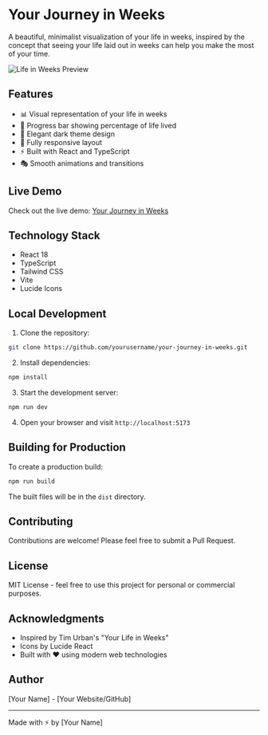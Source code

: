 # Your Journey in Weeks

A beautiful, minimalist visualization of your life in weeks, inspired by the concept that seeing your life laid out in weeks can help you make the most of your time.

![Life in Weeks Preview](https://i.imgur.com/XYZ123.png)

## Features

- 📊 Visual representation of your life in weeks
- 🎯 Progress bar showing percentage of life lived
- 🎨 Elegant dark theme design
- 📱 Fully responsive layout
- ⚡ Built with React and TypeScript
- 🎭 Smooth animations and transitions

## Live Demo

Check out the live demo: [Your Journey in Weeks](https://cerulean-pasca-ae545e.netlify.app)

## Technology Stack

- React 18
- TypeScript
- Tailwind CSS
- Vite
- Lucide Icons

## Local Development

1. Clone the repository:
```bash
git clone https://github.com/yourusername/your-journey-in-weeks.git
```

2. Install dependencies:
```bash
npm install
```

3. Start the development server:
```bash
npm run dev
```

4. Open your browser and visit `http://localhost:5173`

## Building for Production

To create a production build:

```bash
npm run build
```

The built files will be in the `dist` directory.

## Contributing

Contributions are welcome! Please feel free to submit a Pull Request.

## License

MIT License - feel free to use this project for personal or commercial purposes.

## Acknowledgments

- Inspired by Tim Urban's "Your Life in Weeks"
- Icons by Lucide React
- Built with ❤️ using modern web technologies

## Author

[Your Name] - [Your Website/GitHub]

---

Made with ⚡ by [Your Name]